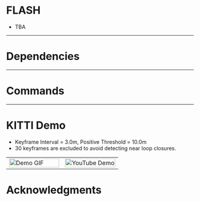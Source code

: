 # FLASH
- TBA

---


# Dependencies
---


# Commands
---


# KITTI Demo
- Keyframe Interval = 3.0m, Positive Threshold = 10.0m
- 30 keyframes are excluded to avoid detecting near loop closures.
  
<table>
  <tr>
    <td width="50%">
      <img src="fig/recall.gif" alt="Demo GIF" width="100%">
    </td>
    <td width="50%">
      <a href="https://youtu.be/mXngfLhrf4c?si=sFGUS2ulIoRLs70f" target="_blank">
        <img src="https://img.youtube.com/vi/mXngfLhrf4c/0.jpg" alt="YouTube Demo" width="100%">
      </a>
    </td>
  </tr>
</table>

# Acknowledgments

